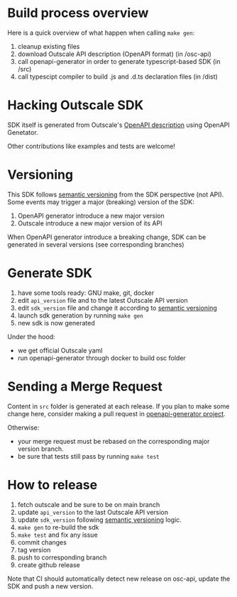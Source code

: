 # Build process overview

Here is a quick overview of what happen when calling `make gen`:
1. cleanup existing files
2. download Outscale API description (OpenAPI format) (in /osc-api)
3. call openapi-generator in order to generate typescript-based SDK (in /src)
4. call typescipt compiler to build .js and .d.ts declaration files (in /dist)

# Hacking Outscale SDK

SDK itself is generated from Outscale's [OpenAPI description](https://github.com/outscale/osc-api) using OpenAPI Genetator.

Other contributions like examples and tests are welcome!

# Versioning

This SDK follows [semantic versioning](https://semver.org/) from the SDK perspective (not API).
Some events may trigger a major (breaking) version of the SDK:
1. OpenAPI generator introduce a new major version
2. Outscale introduce a new major version of its API

When OpenAPI generator introduce a breaking change, SDK can be generated in several versions (see corresponding branches)

# Generate SDK

1. have some tools ready: GNU make, git, docker
2. edit `api_version` file and to the latest Outscale API version
3. edit `sdk_version` file and change it according to [semantic versioning](https://semver.org/)
4. launch sdk generation by running `make gen`
5. new sdk is now generated

Under the hood:
- we get official Outscale yaml
- run openapi-generator through docker to build osc folder

# Sending a Merge Request

Content in `src` folder is generated at each release.
If you plan to make some change here, consider making a pull request in [openapi-generator project](https://github.com/OpenAPITools/openapi-generator/).

Otherwise:
- your merge request must be rebased on the corresponding major version branch.
- be sure that tests still pass by running `make test`

# How to release

1. fetch outscale and be sure to be on main branch
2. update `api_version` to the last Outscale API version
3. update `sdk_version` following [semantic versioning](https://semver.org/) logic.
5. `make gen` to re-build the sdk
6. `make test` and fix any issue
8. commit changes
9. tag version
10. push to corresponding branch
11. create github release

Note that CI should automatically detect new release on osc-api, update the SDK and push a new version.
